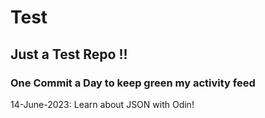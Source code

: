 # Test
## Just a Test Repo !!
### One Commit a Day to keep green my activity feed 

14-June-2023: Learn about JSON with Odin!


